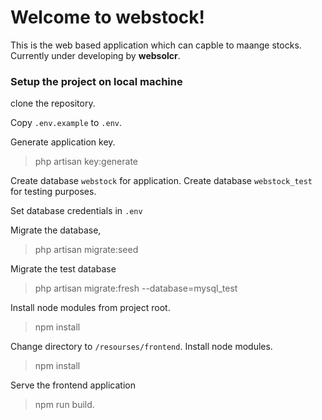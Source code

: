 # Welcome to webstock!

This is the web based application which can capble to maange stocks. Currently under developing by **websolcr**.

### Setup the project on local machine

clone the repository.

Copy `.env.example` to `.env`.

Generate application key.
>php artisan key:generate

Create database `webstock` for application.
Create database `webstock_test` for testing purposes.

Set database credentials in `.env`

Migrate the database,
>php artisan migrate:seed

Migrate the test database
>php artisan migrate:fresh --database=mysql_test

Install node modules from project root.
>npm install

Change directory to `/resourses/frontend`.
Install node modules.
>npm install

Serve the frontend application
>npm run build.
